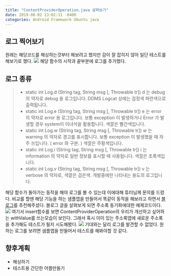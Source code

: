 ```yaml
---
title: "ContentProviderOperation.java 살펴보기"
date: 2019-08-02 13:02:11 -0400
categories: Android Framework Ubuntu java
---
```


로그 찍어보기
-------------
원래는 해당코드를 해싱하는것부터 해보려고 했지만 감이 잘 잡히지 않아 일단 테스트를 해보기로 했다.
<img src="https://user-images.githubusercontent.com/48199401/62343931-f8427380-b526-11e9-8b41-588633aee58e.PNG">
해당 함수의 시작과 끝부분에 로그를 추가했다.

## 로그 종류
> * static int Log.d (String tag, String msg [, Throwable tr]) d 는 debug 의 약자로 debug 용 로그입니다. DDMS Logcat 상에는 검정색 파란색으로 출력됩니다.
> * static int Log.e (String tag, String msg [, Throwable tr]) e 는 error 의 약자로 error 용 로그입니다. 보통 exception 이 발생하거나 Error 가 발생할 경우 system이 이녀석을 활용합니다. 색깔은 빨간색입니다.
> * static int Log.w (String tag, String msg [, Throwable tr]) w 는 warning 의 약자로 경고를 표시합니다. 보통 exception 이 발생했을 때 자주 쓰입니다. ( error 와 구분. ) 색깔은 주황색입니다.
> * static int Log.i (String tag, String msg [, Throwable tr]) i 는 information 의 약자로 일반 정보를 표시할 때 사용됩니다. 색깔은 초록색입니다.
> * static int Log.v (String tag, String msg [, Throwable tr]) v 는 verbose 의 약자로, 색깔은 검은색. 개발중에만 나타내는 용도의 로그입니다.

해당 함수가 돌아가는 동작을 해야 로그를 볼 수 있는데 이에대해 튜터님께 문의를 드렸다.
비교를 할땐 해당 기능을 하는 샘플앱을 만들어서 똑같이 동작을 해보라고 하면서 [블로그](https://m.blog.naver.com/PostView.nhn?blogId=aiger&logNo=100143481405&proxyReferer=https%3A%2F%2Fwww.google.co.kr%2F)를 추천해주셨다. 
블로그 글을 살펴보게 되면 주소록 동기화에대한 예제코드이다.
<img src="https://user-images.githubusercontent.com/48199401/62344566-7acc3280-b529-11e9-813c-61bdb8dcc31c.PNG">
여기서 insert함수를 보면 ContentProviderOperation의 우리가 개선하고 싶어하는 withValue를 쓰는모습이 보인다.
그래서 혹시 이미 있는 주소록앱에 새로운 주소록을 추가해도 테스트가 될지 시도해봤다.
<img src="https://user-images.githubusercontent.com/48199401/62344697-0e056800-b52a-11e9-8dfb-2050029f22f8.PNG">
기대와는 달리 로그를 발견할 수 없었다. 원하는 로그를 보려면 샘플앱을 만들어서 테스트를 해봐야할 것 같다.

향후계획
-------------
* 해싱하기
* 테스트용 간단한 어플만들기
